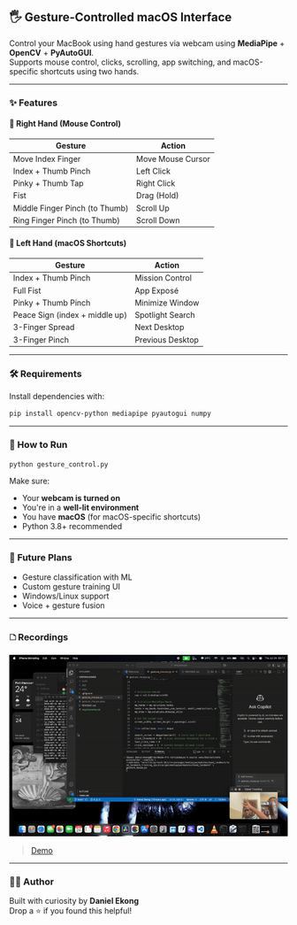 ## 🖐️ Gesture-Controlled macOS Interface

Control your MacBook using hand gestures via webcam using **MediaPipe** + **OpenCV** + **PyAutoGUI**.  
Supports mouse control, clicks, scrolling, app switching, and macOS-specific shortcuts using two hands.

---

### ✨ Features

#### 👟️ **Right Hand (Mouse Control)**  
| Gesture                         | Action            |
|-------------------------------|-------------------|
| Move Index Finger              | Move Mouse Cursor |
| Index + Thumb Pinch            | Left Click        |
| Pinky + Thumb Tap              | Right Click       |
| Fist                           | Drag (Hold)       |
| Middle Finger Pinch (to Thumb) | Scroll Up         |
| Ring Finger Pinch (to Thumb)   | Scroll Down       |

#### 🎹 **Left Hand (macOS Shortcuts)**  
| Gesture                        | Action              |
|-------------------------------|---------------------|
| Index + Thumb Pinch           | Mission Control     |
| Full Fist                     | App Exposé          |
| Pinky + Thumb Pinch           | Minimize Window     |
| Peace Sign (index + middle up)| Spotlight Search     |
| 3-Finger Spread               | Next Desktop        |
| 3-Finger Pinch                | Previous Desktop    |

---

### 🛠️ Requirements

Install dependencies with:

```bash
pip install opencv-python mediapipe pyautogui numpy
```

---

### 📆 How to Run

```bash
python gesture_control.py
```

Make sure:
- Your **webcam is turned on**
- You're in a **well-lit environment**
- You have **macOS** (for macOS-specific shortcuts)
- Python 3.8+ recommended

---

### 🧠 Future Plans

- Gesture classification with ML
- Custom gesture training UI
- Windows/Linux support
- Voice + gesture fusion

---

### 🗅️ Recordings
![Demo](demo.gif) 
> [Demo](demo.gif)

---

### 🧑‍💻 Author

Built with curiosity by **Daniel Ekong**  
Drop a ⭐ if you found this helpful!

